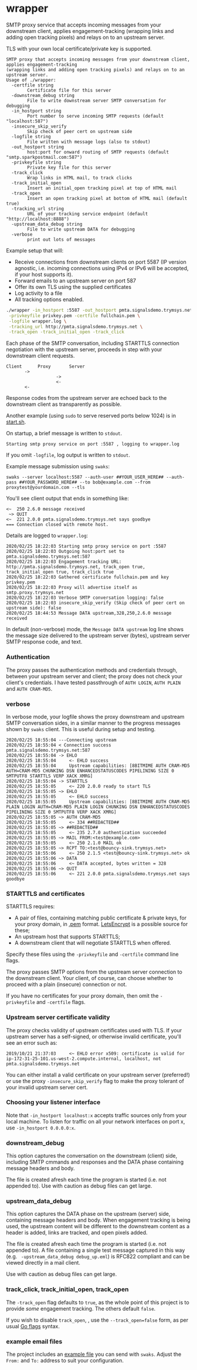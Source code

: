 # wrapper
SMTP proxy service that accepts incoming messages from your downstream client, applies engagement-tracking (wrapping links and adding open tracking pixels) and relays on to an upstream server.

TLS with your own local certificate/private key is supported.

```
SMTP proxy that accepts incoming messages from your downstream client, applies engagement-tracking
(wrapping links and adding open tracking pixels) and relays on to an upstream server.
Usage of ./wrapper:
  -certfile string
    	Certificate file for this server
  -downstream_debug string
    	File to write downstream server SMTP conversation for debugging
  -in_hostport string
    	Port number to serve incoming SMTP requests (default "localhost:587")
  -insecure_skip_verify
    	Skip check of peer cert on upstream side
  -logfile string
    	File written with message logs (also to stdout)
  -out_hostport string
    	host:port for onward routing of SMTP requests (default "smtp.sparkpostmail.com:587")
  -privkeyfile string
    	Private key file for this server
  -track_click
    	Wrap links in HTML mail, to track clicks
  -track_initial_open
    	Insert an initial_open tracking pixel at top of HTML mail
  -track_open
    	Insert an open tracking pixel at bottom of HTML mail (default true)
  -tracking_url string
    	URL of your tracking service endpoint (default "http://localhost:8888")
  -upstream_data_debug string
    	File to write upstream DATA for debugging
  -verbose
    	print out lots of messages
```

Example setup that will:
- Receive connections from downstream clients on port 5587 (IP version agnostic, i.e. incoming connections using IPv4 or IPv6 will be accepted, if your host supports it).
- Forward emails to an upstream server on port 587
- Offer its own TLS using the supplied certificates
- Log activity to a file
- All tracking options enabled.

```bash
./wrapper -in_hostport :5587 -out_hostport pmta.signalsdemo.trymsys.net:587 \
 -privkeyfile privkey.pem -certfile fullchain.pem \
 -logfile wrapper.log \
 -tracking_url http://pmta.signalsdemo.trymsys.net \
 -track_open -track_initial_open -track_click
```

Each phase of the SMTP conversation, including STARTTLS connection negotiation with the upstream server, proceeds in step with your downstream client requests.

```
Client      Proxy       Server
       ->
                   ->
                   <-
       <-
```

Response codes from the upstream server are echoed back to the downstream client as transparently as possible.

Another example (using `sudo` to serve reserved ports below 1024) is in [start.sh](start.sh).

On startup, a brief message is written to `stdout`.
```
Starting smtp proxy service on port :5587 , logging to wrapper.log
```

If you omit `-logfile`,  log output is written to `stdout`.

Example message submission using `swaks`:

```
swaks --server localhost:5587 --auth-user ##YOUR_USER_HERE## --auth-pass ##YOUR_PASSWORD_HERE## --to bob@example.com --from proxytest@yourdomain.com --tls
```

You'll see client output that ends in something like:
```
<~  250 2.6.0 message received
 ~> QUIT
<~  221 2.0.0 pmta.signalsdemo.trymsys.net says goodbye
=== Connection closed with remote host.
```

Details are logged to `wrapper.log`:
```log
2020/02/25 18:22:03 Starting smtp proxy service on port :5587
2020/02/25 18:22:03 Outgoing host:port set to pmta.signalsdemo.trymsys.net:587
2020/02/25 18:22:03 Engagement tracking URL: http://pmta.signalsdemo.trymsys.net, track_open true, track_initial_open true, track_click true
2020/02/25 18:22:03 Gathered certificate fullchain.pem and key privkey.pem
2020/02/25 18:22:03 Proxy will advertise itself as smtp.proxy.trymsys.net
2020/02/25 18:22:03 Verbose SMTP conversation logging: false
2020/02/25 18:22:03 insecure_skip_verify (Skip check of peer cert on upstream side): false
2020/02/25 18:44:53 Message DATA upstream,328,250,2.6.0 message received
```

In default (non-verbose) mode, the `Message DATA upstream` log line shows the message size delivered to the upstream server (bytes), upstream server SMTP response code, and text. 

### Authentication
The proxy passes the authentication methods and credentials through, between your upstream server and client; the proxy does not check your client's credentials. I have tested passthrough of `AUTH LOGIN`, `AUTH PLAIN` and `AUTH CRAM-MD5`.

### verbose
In verbose mode, your logfile shows the proxy downstream and upstream SMTP conversation sides, in a similar manner to the progress messages shown by `swaks` client. This is useful during setup and testing.

```log
2020/02/25 18:55:04 ---Connecting upstream
2020/02/25 18:55:04 < Connection success pmta.signalsdemo.trymsys.net:587
2020/02/25 18:55:04 -> EHLO
2020/02/25 18:55:04 	<- EHLO success
2020/02/25 18:55:04 	Upstream capabilities: [8BITMIME AUTH CRAM-MD5 AUTH=CRAM-MD5 CHUNKING DSN ENHANCEDSTATUSCODES PIPELINING SIZE 0 SMTPUTF8 STARTTLS VERP XACK XMRG]
2020/02/25 18:55:04 -> STARTTLS
2020/02/25 18:55:05 	<~ 220 2.0.0 ready to start TLS
2020/02/25 18:55:05 ~> EHLO
2020/02/25 18:55:05 	<~ EHLO success
2020/02/25 18:55:05 	Upstream capabilities: [8BITMIME AUTH CRAM-MD5 PLAIN LOGIN AUTH=CRAM-MD5 PLAIN LOGIN CHUNKING DSN ENHANCEDSTATUSCODES PIPELINING SIZE 0 SMTPUTF8 VERP XACK XMRG]
2020/02/25 18:55:05 ~> AUTH CRAM-MD5
2020/02/25 18:55:05 	<~ 334 ##REDACTED##
2020/02/25 18:55:05 ~> ##REDACTED## 
2020/02/25 18:55:05 	<~ 235 2.7.0 authentication succeeded
2020/02/25 18:55:05 ~> MAIL FROM:<test@example.com>
2020/02/25 18:55:05 	<~ 250 2.1.0 MAIL ok
2020/02/25 18:55:05 ~> RCPT TO:<test@bouncy-sink.trymsys.net>
2020/02/25 18:55:06 	<~ 250 2.1.5 <test@bouncy-sink.trymsys.net> ok
2020/02/25 18:55:06 ~> DATA
2020/02/25 18:55:06 	<~ DATA accepted, bytes written = 328
2020/02/25 18:55:06 ~> QUIT 
2020/02/25 18:55:06 	<~ 221 2.0.0 pmta.signalsdemo.trymsys.net says goodbye
```

### STARTTLS and certificates
STARTTLS requires:
- A pair of files, containing matching public certificate & private keys, for your proxy domain, in [.pem](https://en.wikipedia.org/wiki/Privacy-Enhanced_Mail) format. [LetsEncrypt](https://letsencrypt.org/) is a possible source for these;
- An upstream host that supports STARTTLS;
- A downstream client that will negotiate STARTTLS when offered.

Specify these files using the `-privkeyfile` and `-certfile` command line flags.

The proxy passes SMTP options from the upstream server connection to the downstream client.
Your client, of course, can choose whether to proceed with a plain (insecure) connection or not.

If you have no certificates for your proxy domain, then omit the `-privkeyfile` and `-certfile` flags.

### Upstream server certificate validity
The proxy checks validity of upstream certificates used with TLS.
If your upstream server has a self-signed, or otherwise invalid certificate, you'll see an error such as:

```log
2019/10/21 21:37:03 	<~ EHLO error x509: certificate is valid for ip-172-31-25-101.us-west-2.compute.internal, localhost, not pmta.signalsdemo.trymsys.net
```

You can either install a valid certificate on your upstream server (preferred!) or use the proxy `-insecure_skip_verify` flag to make the proxy tolerant of your invalid upstream server cert.

### Choosing your listener interface
Note that `-in_hostport localhost:x` accepts traffic sources only from your local machine. To listen for traffic on all your network interfaces on port x, use `-in_hostport 0.0.0.0:x`.

### downstream_debug
This option captures the conversation on the downstream (client) side, including SMTP cmmands and responses and the DATA phase containing message headers and body.

The file is created afresh each time the program is started (i.e. not appended to). Use with caution as debug files can get large.

### upstream_data_debug
This option captures the DATA phase on the upstream (server) side, containing message headers and body. When engagement tracking is being used, the upstream content will be different to the downstream content as a header is added, links are tracked, and open pixels added.

The file is created afresh each time the program is started (i.e. not appended to). A file containing a single test message captured in this way (e.g. ` -upstream_data_debug debug_up.eml`) is RFC822 compliant and can be viewed directly in a mail client.

Use with caution as debug files can get large.

### track_click, track_initial_open, track_open
The `-track_open` flag defaults to `true`, as the whole point of this project is to provide _some_ engagement tracking. The others default `false`.

If you wish to disable `track_open`, , use the `--track_open=false` form, as per usual [Go flags](https://golang.org/pkg/flag/#hdr-Command_line_flag_syntax) syntax.

### example email files
The project includes an [example file](../../example.eml) you can send with `swaks`. Adjust the `From:` and `To:` address to suit your configuration.

